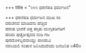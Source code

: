 +++
title = "೦೪೦ ಧರಣಿಪತಿ ಧರ್ಮಜನ"

+++
ಧರಣಿಪತಿ ಧರ್ಮಜನ ಮುಖ ಸಂ  
ದರುಶನವ ಮಾಡಿದನು ಹೆಚ್ಚಿದ   
ಹರುಷ ಭಾರಕೆ ಚಿತ್ತ ತಗ್ಗಿತು ಮುಗ್ಗಿತಡಿಗಡಿಗೆ   
ಹರಿದು ಪುತ್ರೋತ್ಸವದ ನುಡಿ ಗಜ  
ಪುರದೊಳಬ್ಬರವಾಯ್ತು ಪಾಂಡುವಿ  
ನರಸಿಯಲಿ ಸಂತಾನ ಜನಿಸಿದುದೆಂದು ಜನಜನಿತ     ॥40॥